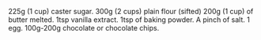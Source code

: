 225g (1 cup) caster sugar.
300g (2 cups) plain flour (sifted)
200g (1 cup) of butter melted.
1tsp vanilla extract.
1tsp of baking powder.
A pinch of salt.
1 egg.
100g-200g chocolate or chocolate chips.